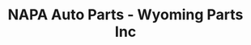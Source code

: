 ---
title: "NAPA Auto Parts - Wyoming Parts Inc"
url: /lander/napa-auto-parts-wyoming-parts-inc/
shop: Eisenwaren
---